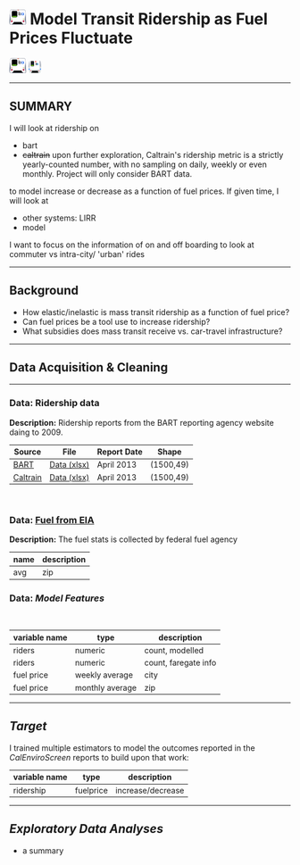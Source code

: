 # ![](images/barti.png) Model Transit Ridership as Fuel Prices Fluctuate

![](images/barti.png) ![](images/bart.png)

---
SUMMARY
---
I will look at ridership on 

* bart
* ~~caltrain~~ upon further exploration, Caltrain's ridership metric is a strictly yearly-counted number, with no sampling on daily, weekly or even monthly. Project will only consider BART data. 


to model increase or decrease as a function of fuel prices. If given time, I will look at 
* other systems: LIRR
* model 

I want to focus on the information of on and off boarding to look at commuter vs intra-city/ 'urban' rides

---

## Background 
* How elastic/inelastic is mass transit ridership as a function of fuel price? 
* Can fuel prices be a tool use to increase ridership? 
* What subsidies does mass transit receive vs. car-travel infrastructure? 

---
## Data Acquisition & Cleaning 
---
### <b>Data:</b> Ridership data 
**Description:** Ridership reports from the BART reporting agency website daing to 2009. 


 Source  | File  | Report Date  | Shape | 
 ---     | ---   |  ---         |  ---  |
 <a href = link > BART </a> |  <a href =  link > Data (xlsx) </a> | April 2013 | (1500,49) |
 <a href = link > Caltrain </a> |  <a href =  link > Data (xlsx) </a> | April 2013 | (1500,49) |

<br>

### <b>Data:</b> <a href = '' > Fuel from EIA </a>
**Description:** The fuel stats is collected by federal fuel agency

<!-- 
year(s) | name/link     | description                  | size 
---     | ---           | ---                          | ---
2012    |   xxx         |  business by type in county  | row x col 
2012    |   xxx         |  business counts by zip      | row x col  -->


name        | description 
---         | --- 
avg         | zip

### Data: _Model Features_

<br >

variable name   | type      | description 
---             | ---       | ---   
riders         | numeric   | count, modelled
riders         | numeric   | count, faregate info
fuel price      | weekly average    | city
fuel price      | monthly average    | zip 

---

## _Target_

I trained multiple estimators to model the outcomes reported in the _CalEnviroScreen_ reports to build upon that work: 

variable name   | type      | description 
---             | ---       | ---   
ridership         | fuelprice   | increase/decrease

---

## _Exploratory Data Analyses_ 

* a summary

<!-- <img src = filepathnoquotes ><br>
_a caption._ -->
